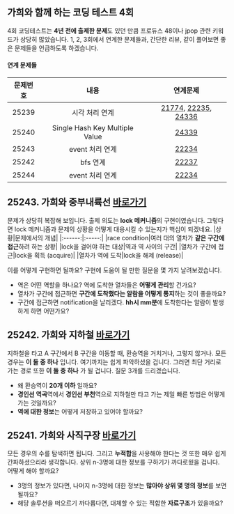 ## 가희와 함께 하는 코딩 테스트 4회    
4회 코딩테스트는 **4년 전에 출제한 문제**도 있던 만큼 프로듀스 48이나 jpop 관련 키워드가 상당히 많았습니다. 1, 2, 3회에서 연계한 문제들과, 간단한 리뷰, 같이 풀어보면 좋은 문제들을 언급하도록 하겠습니다.

#### 연계 문제들
|문제번호|내용|연계문제|
|:------:|:-------------:|:-----:|
|25239|시각 처리 연계|[21774](https://www.acmicpc.net/problem/21774), [22235](https://www.acmicpc.net/problem/22235), [24336](https://www.acmicpc.net/problem/24336)|
|25240|Single Hash Key Multiple Value|[24339](https://www.acmicpc.net/problem/24339)|
|25243|event 처리 연계|[22234](https://www.acmicpc.net/problem/22234)|
|25242|bfs 연계|[22237](https://www.acmicpc.net/problem/22237)|
|25244|event 처리 연계|[22234](https://www.acmicpc.net/problem/22234)|

## 25243. 가희와 중부내륙선 [바로가기](https://www.acmicpc.net/problem/25243)
문제가 상당히 복잡해 보입니다. 출제 의도는 **lock 메커니즘**의 구현이였습니다. 그렇다면 lock 메커니즘과 문제의 상황을 어떻게 대응시킬 수 있는지가 핵심이 되겠네요.
|상황|문제에서의 개념|
|:------:|:-----:|
|race condition|여러 대의 열차가 **같은 구간에 접근**하려 하는 상황|
|lock을 걸어야 하는 대상|역과 역 사이의 구간|
|열차가 구간에 접근|lock을 획득 (acquire)|
|열차가 역에 도착|lock을 해제 (release)|

이를 어떻게 구현하면 될까요? 구현에 도움이 될 만한 질문을 몇 가지 날려보겠습니다.
* 역은 어떤 역할을 하나요? 역에 도착한 열차들은 **어떻게 관리**할 건가요?
* 열차가 구간에 접근하면 **구간에 도착했다는 알람을 어떻게 통지**하는 것이 좋을까요?
* 구간에 접근하면 notification을 날리겠다. **hh시 mm분**에 도착한다는 알람이 발생하게 하면 어떤가요?

## 25242. 가희와 지하철 [바로가기](https://www.acmicpc.net/problem/25242)
지하철을 타고 A 구간에서 B 구간을 이동할 때, 환승역을 거치거나, 그렇지 않거나. 모든 경우는 **이 둘 중 하나** 입니다. 여기까지는 쉽게 파악하셨을 겁니다. 그러면 최단 거리로 가는 경로 또한 **이 둘 중 하나** 가 될 겁니다. 질문 3개를 드리겠습니다.
* 왜 환승역이 **20개 이하** 일까요?
* **경인선 역곡**역에서 **경인선 부천**역으로 지하철만 타고 가는 제일 빠른 방법은 어떻게 가는 것일까요?
* **역에 대한 정보**는 어떻게 저장하고 있어야 할까요?

## 25241. 가희와 사직구장 [바로가기](https://www.acmicpc.net/problem/25241)
모든 경우의 수를 탐색하면 됩니다. 그리고 **누적합**을 사용해야 한다는 것 또한 매우 쉽게 간파하셨으리라 생각합니다. 상위 n-3명에 대한 정보를 구하기가 까다로웠을 겁니다. 어떻게 해야 할까요? 
* 3명의 정보가 있다면, 나머지 n-3명에 대한 정보는 **많아야 상위 몇 명의 정보**를 보면 될까요?
* 해당 솔루션을 떠오르기 까다롭다면, 대체할 수 있는 적합한 **자료구조**가 있을까요?
